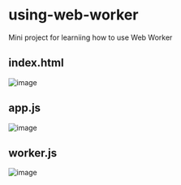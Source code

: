 # using-web-worker

Mini project for learniing how to use Web Worker

## index.html

![image](https://github.com/user-attachments/assets/f28daf46-9519-4e1d-8701-c26eadee6cda)

## app.js

![image](https://github.com/user-attachments/assets/71966eba-1ed6-4a5b-87dd-9afc69610bd4)

## worker.js

![image](https://github.com/user-attachments/assets/2fe21a67-83ae-4a6a-8005-925bbbda1214)
